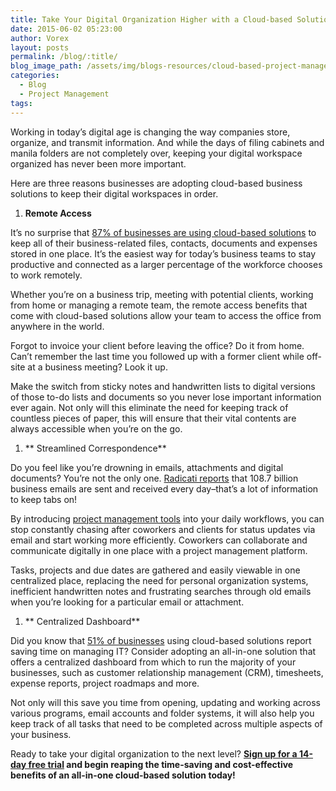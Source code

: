 ```yaml
---
title: Take Your Digital Organization Higher with a Cloud-based Solution
date: 2015-06-02 05:23:00
author: Vorex
layout: posts
permalink: /blog/:title/
blog_image_path: /assets/img/blogs-resources/cloud-based-project-management-2.jpg
categories:
  - Blog
  - Project Management
tags:  
---
```



Working in today’s digital age is changing the way companies store, organize, and transmit information. And while the days of filing cabinets and manila folders are not completely over, keeping your digital workspace organized has never been more important.

Here are three reasons businesses are adopting cloud-based business solutions to keep their digital workspaces in order.

1. **Remote Access**

It’s no surprise that [87% of businesses are using cloud-based solutions](http://www.rightscale.com/blog/cloud-industry-insights/cloud-computing-trends-2014-state-cloud-survey) to keep all of their business-related files, contacts, documents and expenses stored in one place. It’s the easiest way for today’s business teams to stay productive and connected as a larger percentage of the workforce chooses to work remotely.

Whether you’re on a business trip, meeting with potential clients, working from home or managing a remote team, the remote access benefits that come with cloud-based solutions allow your team to access the office from anywhere in the world.

Forgot to invoice your client before leaving the office? Do it from home. Can’t remember the last time you followed up with a former client while off-site at a business meeting? Look it up.

Make the switch from sticky notes and handwritten lists to digital versions of those to-do lists and documents so you never lose important information ever again. Not only will this eliminate the need for keeping track of countless pieces of paper, this will ensure that their vital contents are always accessible when you’re on the go.

1. ** Streamlined Correspondence**

Do you feel like you’re drowning in emails, attachments and digital documents? You’re not the only one. [Radicati reports](http://www.radicati.com/wp/wp-content/uploads/2014/01/Email-Statistics-Report-2014-2018-Executive-Summary.pdf) that 108.7 billion business emails are sent and received every day–that’s a lot of information to keep tabs on!

By introducing [project management tools](http://www.vorex.com/product/) into your daily workflows, you can stop constantly chasing after coworkers and clients for status updates via email and start working more efficiently. Coworkers can collaborate and communicate digitally in one place with a project management platform.

Tasks, projects and due dates are gathered and easily viewable in one centralized place, replacing the need for personal organization systems, inefficient handwritten notes and frustrating searches through old emails when you’re looking for a particular email or attachment.

1. ** Centralized Dashboard**

Did you know that [51% of businesses](http://www.rackspace.com/blog/infographic-the-state-of-smb-cloud-adoption-in-2014/) using cloud-based solutions report saving time on managing IT? Consider adopting an all-in-one solution that offers a centralized dashboard from which to run the majority of your businesses, such as customer relationship management (CRM), timesheets, expense reports, project roadmaps and more.

Not only will this save you time from opening, updating and working across various programs, email accounts and folder systems, it will also help you keep track of all tasks that need to be completed across multiple aspects of your business.

Ready to take your digital organization to the next level? **[Sign up for a 14-day free trial](http://www.vorex.com/product/) and begin reaping the time-saving and cost-effective benefits of an all-in-one cloud-based solution today!**
